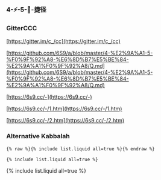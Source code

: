 ### 4-⚡-5-💨-捷径

### GitterCCC
[https://gitter.im/c_/cc](https://gitter.im/c_/cc)

[https://github.com/6S9/a/blob/master/4-%E2%9A%A1-5-%F0%9F%92%A8-%E6%8D%B7%E5%BE%84-%E2%9A%A1%F0%9F%92%A8/Q.md](https://github.com/6S9/a/blob/master/4-%E2%9A%A1-5-%F0%9F%92%A8-%E6%8D%B7%E5%BE%84-%E2%9A%A1%F0%9F%92%A8/Q.md)

[https://6s9.cc/-](https://6s9.cc/-)

[https://6s9.cc/-/1.htm](https://6s9.cc/-/1.htm)

[https://6s9.cc/-/2.htm](https://6s9.cc/-/2.htm)

### Alternative Kabbalah

```
{% raw %}{% include list.liquid all=true %}{% endraw %}

{% include list.liquid all=true %}
```

{% include list.liquid all=true %}
